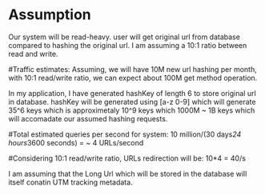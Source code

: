 # Assumption

Our system will be read-heavy. user will get original url from database compared to hashing the original url.
I am assuming a 10:1 ratio between read and write.

#Traffic estimates: 
Assuming, we will have 10M new url hashing per month, with 10:1 read/write ratio, we can expect about 100M get method operation.

In my application, I have generated hashKey of length 6 to store original url in database. hashKey will be generated using [a-z 0-9]
which will generate 35^6 keys which is approximetaly 10^9 keys which 1000M ~ 1B keys which will accomadate our assumed hashing requests.

#Total estimated queries per second for system:
10 million/(30 days*24 hours*3600 seconds) = ~ 4 URLs/second

#Considering 10:1 read/write ratio, URLs redirection will be:
10*4 = 40/s

I am assuming that the Long Url which will be stored in the database will itself conatin UTM tracking metadata.

